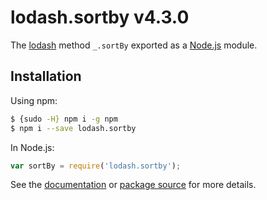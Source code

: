# lodash.sortby v4.3.0

The [lodash](https://lodash.com/) method `_.sortBy` exported as a [Node.js](https://nodejs.org/) module.

## Installation

Using npm:
```bash
$ {sudo -H} npm i -g npm
$ npm i --save lodash.sortby
```

In Node.js:
```js
var sortBy = require('lodash.sortby');
```

See the [documentation](https://lodash.com/docs#sortBy) or [package source](https://github.com/lodash/lodash/blob/4.3.0-npm-packages/lodash.sortby) for more details.
